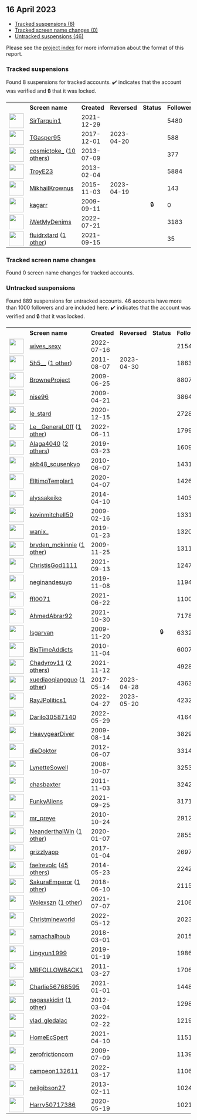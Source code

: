 ## 16 April 2023

* [Tracked suspensions (8)](#tracked-suspensions)
* [Tracked screen name changes (0)](#tracked-screen-name-changes)
* [Untracked suspensions (46)](#untracked-suspensions)

Please see the [project index](https://github.com/travisbrown/twitter-watch) for more information about the format of this report.

### Tracked suspensions

Found 8 suspensions for tracked accounts.
  ✔️ indicates that the account was verified and 🔒 that it was locked.

<table>
    <tr>
        <th></th>
        <th align="left">Screen name</th>
        <th align="left">Created</th>
        <th align="left">Reversed</th>
        <th align="left">Status</th>
        <th align="left">Followers</th>
        <th align="left">Ranking</th></tr>
    </tr>
        <tr>
            <td><a href="https://twitter.com/intent/user?user_id=1476311869266800643">
                <img src="https://pbs.twimg.com/profile_images/1595879010256539649/KYJBTnLm_normal.jpg" width="40px" height="40px" align="center"/></a>
            </td>
            <td>
                <a href="https://twitter.com/SirTarquin1">SirTarquin1</a></td>
            <td>2021-12-29</td>
            <td></td>
            <td align="center"></td>
            <td>5480</td>
            <td>1183</td>
        </tr>
        <tr>
            <td><a href="https://twitter.com/intent/user?user_id=936687173100810245">
                <img src="https://pbs.twimg.com/profile_images/1165808998089744385/ItlOs1QN_normal.jpg" width="40px" height="40px" align="center"/></a>
            </td>
            <td>
                <a href="https://twitter.com/TGasper95">TGasper95</a></td>
            <td>2017-12-01</td>
            <td>2023-04-20</td>
            <td align="center"></td>
            <td>588</td>
            <td>18940</td>
        </tr>
        <tr>
            <td><a href="https://twitter.com/intent/user?user_id=1579217568">
                <img src="https://pbs.twimg.com/profile_images/1593806204840468482/-ExdIMvo_normal.jpg" width="40px" height="40px" align="center"/></a>
            </td>
            <td>
                <a href="https://twitter.com/cosmictoke_">cosmictoke_</a>&nbsp;(<a href="https://api.memory.lol/v1/tw/id/1579217568">10 others</a>)&nbsp;</td>
            <td>2013-07-09</td>
            <td></td>
            <td align="center"></td>
            <td>377</td>
            <td>20098</td>
        </tr>
        <tr>
            <td><a href="https://twitter.com/intent/user?user_id=1146937195">
                <img src="https://pbs.twimg.com/profile_images/1481330368254984192/Io_tQsDw_normal.jpg" width="40px" height="40px" align="center"/></a>
            </td>
            <td>
                <a href="https://twitter.com/TroyE23">TroyE23</a></td>
            <td>2013-02-04</td>
            <td></td>
            <td align="center"></td>
            <td>5884</td>
            <td>35787</td>
        </tr>
        <tr>
            <td><a href="https://twitter.com/intent/user?user_id=4109426293">
                <img src="https://pbs.twimg.com/profile_images/923694561473445889/8Z30Akx1_normal.jpg" width="40px" height="40px" align="center"/></a>
            </td>
            <td>
                <a href="https://twitter.com/MikhailKrownus">MikhailKrownus</a></td>
            <td>2015-11-03</td>
            <td>2023-04-19</td>
            <td align="center"></td>
            <td>143</td>
            <td>45425</td>
        </tr>
        <tr>
            <td><a href="https://twitter.com/intent/user?user_id=73298285">
                <img src="https://abs.twimg.com/sticky/default_profile_images/default_profile_normal.png" width="40px" height="40px" align="center"/></a>
            </td>
            <td>
                <a href="https://twitter.com/kagarr">kagarr</a></td>
            <td>2009-09-11</td>
            <td></td>
            <td align="center">🔒</td>
            <td>0</td>
            <td>66539</td>
        </tr>
        <tr>
            <td><a href="https://twitter.com/intent/user?user_id=1550119371380445185">
                <img src="https://pbs.twimg.com/profile_images/1550192406208778241/AIvrPmqx_normal.jpg" width="40px" height="40px" align="center"/></a>
            </td>
            <td>
                <a href="https://twitter.com/iWetMyDenims">iWetMyDenims</a></td>
            <td>2022-07-21</td>
            <td></td>
            <td align="center"></td>
            <td>3183</td>
            <td>74580</td>
        </tr>
        <tr>
            <td><a href="https://twitter.com/intent/user?user_id=1438151070765756424">
                <img src="https://pbs.twimg.com/profile_images/1516732312888688646/xtubmdsh_normal.jpg" width="40px" height="40px" align="center"/></a>
            </td>
            <td>
                <a href="https://twitter.com/fluidrxtard">fluidrxtard</a>&nbsp;(<a href="https://api.memory.lol/v1/tw/id/1438151070765756424">1 other</a>)&nbsp;</td>
            <td>2021-09-15</td>
            <td></td>
            <td align="center"></td>
            <td>35</td>
            <td>91120</td>
        </tr></table>

### Tracked screen name changes

Found 0 screen name changes for tracked accounts.

### Untracked suspensions

Found 889 suspensions for untracked accounts.
46 accounts have more than 1000 followers and are included here.
  ✔️ indicates that the account was verified and 🔒 that it was locked.

<table>
    <tr>
        <th></th>
        <th align="left">Screen name</th>
        <th align="left">Created</th>
        <th align="left">Reversed</th>
        <th align="left">Status</th>
        <th align="left">Followers</th>
    </tr>
        <tr>
            <td><a href="https://twitter.com/intent/user?user_id=1548342383640657920">
                <img src="https://pbs.twimg.com/profile_images/1548342712767692801/OROdtKAe_normal.jpg" width="40px" height="40px" align="center"/></a>
            </td>
            <td>
                <a href="https://twitter.com/wives_sexy">wives_sexy</a></td>
            <td>2022-07-16</td>
            <td></td>
            <td align="center"></td>
            <td>215489</td>
        </tr>
        <tr>
            <td><a href="https://twitter.com/intent/user?user_id=350015214">
                <img src="https://pbs.twimg.com/profile_images/1416148494419599360/5aMwwnyw_normal.png" width="40px" height="40px" align="center"/></a>
            </td>
            <td>
                <a href="https://twitter.com/5h5__">5h5__</a>&nbsp;(<a href="https://api.memory.lol/v1/tw/id/350015214">1 other</a>)&nbsp;</td>
            <td>2011-08-07</td>
            <td>2023-04-30</td>
            <td align="center"></td>
            <td>186376</td>
        </tr>
        <tr>
            <td><a href="https://twitter.com/intent/user?user_id=50763889">
                <img src="https://pbs.twimg.com/profile_images/1441103045631246341/K9XhE4YR_normal.jpg" width="40px" height="40px" align="center"/></a>
            </td>
            <td>
                <a href="https://twitter.com/BrowneProject">BrowneProject</a></td>
            <td>2009-06-25</td>
            <td></td>
            <td align="center"></td>
            <td>88070</td>
        </tr>
        <tr>
            <td><a href="https://twitter.com/intent/user?user_id=34087728">
                <img src="https://pbs.twimg.com/profile_images/1571673359267794944/7z3EWgh5_normal.png" width="40px" height="40px" align="center"/></a>
            </td>
            <td>
                <a href="https://twitter.com/nise96">nise96</a></td>
            <td>2009-04-21</td>
            <td></td>
            <td align="center"></td>
            <td>38640</td>
        </tr>
        <tr>
            <td><a href="https://twitter.com/intent/user?user_id=1338870871725752320">
                <img src="https://abs.twimg.com/sticky/default_profile_images/default_profile_normal.png" width="40px" height="40px" align="center"/></a>
            </td>
            <td>
                <a href="https://twitter.com/le_stard">le_stard</a></td>
            <td>2020-12-15</td>
            <td></td>
            <td align="center"></td>
            <td>27280</td>
        </tr>
        <tr>
            <td><a href="https://twitter.com/intent/user?user_id=1535724725145583619">
                <img src="https://pbs.twimg.com/profile_images/1562491373546258432/tOL9a4_W_normal.jpg" width="40px" height="40px" align="center"/></a>
            </td>
            <td>
                <a href="https://twitter.com/Le__General_0ff">Le__General_0ff</a>&nbsp;(<a href="https://api.memory.lol/v1/tw/id/1535724725145583619">1 other</a>)&nbsp;</td>
            <td>2022-06-11</td>
            <td></td>
            <td align="center"></td>
            <td>17997</td>
        </tr>
        <tr>
            <td><a href="https://twitter.com/intent/user?user_id=1109393348601790464">
                <img src="https://pbs.twimg.com/profile_images/1536756971071733767/BsSBUr1P_normal.jpg" width="40px" height="40px" align="center"/></a>
            </td>
            <td>
                <a href="https://twitter.com/Alaga4040">Alaga4040</a>&nbsp;(<a href="https://api.memory.lol/v1/tw/id/1109393348601790464">2 others</a>)&nbsp;</td>
            <td>2019-03-23</td>
            <td></td>
            <td align="center"></td>
            <td>16096</td>
        </tr>
        <tr>
            <td><a href="https://twitter.com/intent/user?user_id=152999988">
                <img src="https://pbs.twimg.com/profile_images/567389743520817152/-MQtWYbE_normal.jpeg" width="40px" height="40px" align="center"/></a>
            </td>
            <td>
                <a href="https://twitter.com/akb48_sousenkyo">akb48_sousenkyo</a></td>
            <td>2010-06-07</td>
            <td></td>
            <td align="center"></td>
            <td>14317</td>
        </tr>
        <tr>
            <td><a href="https://twitter.com/intent/user?user_id=1247557742438514690">
                <img src="https://pbs.twimg.com/profile_images/1465348485809590278/VOlFliDA_normal.jpg" width="40px" height="40px" align="center"/></a>
            </td>
            <td>
                <a href="https://twitter.com/ElltimoTemplar1">ElltimoTemplar1</a></td>
            <td>2020-04-07</td>
            <td></td>
            <td align="center"></td>
            <td>14266</td>
        </tr>
        <tr>
            <td><a href="https://twitter.com/intent/user?user_id=2437472689">
                <img src="https://pbs.twimg.com/profile_images/1576279866793775104/I_VC2qyR_normal.jpg" width="40px" height="40px" align="center"/></a>
            </td>
            <td>
                <a href="https://twitter.com/alyssakeiko">alyssakeiko</a></td>
            <td>2014-04-10</td>
            <td></td>
            <td align="center"></td>
            <td>14036</td>
        </tr>
        <tr>
            <td><a href="https://twitter.com/intent/user?user_id=20990974">
                <img src="https://pbs.twimg.com/profile_images/1314525712/img123_normal.jpg" width="40px" height="40px" align="center"/></a>
            </td>
            <td>
                <a href="https://twitter.com/kevinmitchell50">kevinmitchell50</a></td>
            <td>2009-02-16</td>
            <td></td>
            <td align="center"></td>
            <td>13313</td>
        </tr>
        <tr>
            <td><a href="https://twitter.com/intent/user?user_id=1087936265901826050">
                <img src="https://pbs.twimg.com/profile_images/1587127031493709824/S5wJknY6_normal.jpg" width="40px" height="40px" align="center"/></a>
            </td>
            <td>
                <a href="https://twitter.com/wanix_">wanix_</a></td>
            <td>2019-01-23</td>
            <td></td>
            <td align="center"></td>
            <td>13202</td>
        </tr>
        <tr>
            <td><a href="https://twitter.com/intent/user?user_id=92497298">
                <img src="https://pbs.twimg.com/profile_images/825796419235770370/AqRGArQt_normal.jpg" width="40px" height="40px" align="center"/></a>
            </td>
            <td>
                <a href="https://twitter.com/bryden_mckinnie">bryden_mckinnie</a>&nbsp;(<a href="https://api.memory.lol/v1/tw/id/92497298">1 other</a>)&nbsp;</td>
            <td>2009-11-25</td>
            <td></td>
            <td align="center"></td>
            <td>13113</td>
        </tr>
        <tr>
            <td><a href="https://twitter.com/intent/user?user_id=1437548647076433922">
                <img src="https://pbs.twimg.com/profile_images/1437554610093187079/Xy54V3Fn_normal.jpg" width="40px" height="40px" align="center"/></a>
            </td>
            <td>
                <a href="https://twitter.com/ChristisGod1111">ChristisGod1111</a></td>
            <td>2021-09-13</td>
            <td></td>
            <td align="center"></td>
            <td>12472</td>
        </tr>
        <tr>
            <td><a href="https://twitter.com/intent/user?user_id=1192731362203033601">
                <img src="https://pbs.twimg.com/profile_images/1597352417045061632/PUx-NTBC_normal.jpg" width="40px" height="40px" align="center"/></a>
            </td>
            <td>
                <a href="https://twitter.com/neginandesuyo">neginandesuyo</a></td>
            <td>2019-11-08</td>
            <td></td>
            <td align="center"></td>
            <td>11941</td>
        </tr>
        <tr>
            <td><a href="https://twitter.com/intent/user?user_id=1407209161440464899">
                <img src="https://pbs.twimg.com/profile_images/1407209360971812864/dN-LPSUz_normal.jpg" width="40px" height="40px" align="center"/></a>
            </td>
            <td>
                <a href="https://twitter.com/ffl0071">ffl0071</a></td>
            <td>2021-06-22</td>
            <td></td>
            <td align="center"></td>
            <td>11006</td>
        </tr>
        <tr>
            <td><a href="https://twitter.com/intent/user?user_id=1454243190450630657">
                <img src="https://pbs.twimg.com/profile_images/1593429639539687424/KY3icera_normal.jpg" width="40px" height="40px" align="center"/></a>
            </td>
            <td>
                <a href="https://twitter.com/AhmedAbrar92">AhmedAbrar92</a></td>
            <td>2021-10-30</td>
            <td></td>
            <td align="center"></td>
            <td>7178</td>
        </tr>
        <tr>
            <td><a href="https://twitter.com/intent/user?user_id=91371148">
                <img src="https://pbs.twimg.com/profile_images/1594322960214622211/DmNknb-__normal.jpg" width="40px" height="40px" align="center"/></a>
            </td>
            <td>
                <a href="https://twitter.com/Isgarvan">Isgarvan</a></td>
            <td>2009-11-20</td>
            <td></td>
            <td align="center">🔒</td>
            <td>6332</td>
        </tr>
        <tr>
            <td><a href="https://twitter.com/intent/user?user_id=212035820">
                <img src="https://pbs.twimg.com/profile_images/2846885410/b0152ad7f76826e16562f0c15a4e59ef_normal.jpeg" width="40px" height="40px" align="center"/></a>
            </td>
            <td>
                <a href="https://twitter.com/BigTimeAddicts">BigTimeAddicts</a></td>
            <td>2010-11-04</td>
            <td></td>
            <td align="center"></td>
            <td>6007</td>
        </tr>
        <tr>
            <td><a href="https://twitter.com/intent/user?user_id=1459205741907165191">
                <img src="https://pbs.twimg.com/profile_images/1598682802328928256/isekNAZo_normal.jpg" width="40px" height="40px" align="center"/></a>
            </td>
            <td>
                <a href="https://twitter.com/Chadyrov11">Chadyrov11</a>&nbsp;(<a href="https://api.memory.lol/v1/tw/id/1459205741907165191">2 others</a>)&nbsp;</td>
            <td>2021-11-12</td>
            <td></td>
            <td align="center"></td>
            <td>4928</td>
        </tr>
        <tr>
            <td><a href="https://twitter.com/intent/user?user_id=863648286611255297">
                <img src="https://pbs.twimg.com/profile_images/1493959641524760577/fE8pqxcY_normal.jpg" width="40px" height="40px" align="center"/></a>
            </td>
            <td>
                <a href="https://twitter.com/xuediaoqiangguo">xuediaoqiangguo</a>&nbsp;(<a href="https://api.memory.lol/v1/tw/id/863648286611255297">1 other</a>)&nbsp;</td>
            <td>2017-05-14</td>
            <td>2023-04-28</td>
            <td align="center"></td>
            <td>4363</td>
        </tr>
        <tr>
            <td><a href="https://twitter.com/intent/user?user_id=1519441950335774722">
                <img src="https://pbs.twimg.com/profile_images/1519442079071543296/B5oRYJnh_normal.jpg" width="40px" height="40px" align="center"/></a>
            </td>
            <td>
                <a href="https://twitter.com/RayJPolitics1">RayJPolitics1</a></td>
            <td>2022-04-27</td>
            <td>2023-05-20</td>
            <td align="center"></td>
            <td>4232</td>
        </tr>
        <tr>
            <td><a href="https://twitter.com/intent/user?user_id=1530817201338466305">
                <img src="https://pbs.twimg.com/profile_images/1530819665571758081/pe9tfsHh_normal.jpg" width="40px" height="40px" align="center"/></a>
            </td>
            <td>
                <a href="https://twitter.com/Darilo30587140">Darilo30587140</a></td>
            <td>2022-05-29</td>
            <td></td>
            <td align="center"></td>
            <td>4164</td>
        </tr>
        <tr>
            <td><a href="https://twitter.com/intent/user?user_id=65726219">
                <img src="https://pbs.twimg.com/profile_images/362848346/MkVuw40_normal.jpg" width="40px" height="40px" align="center"/></a>
            </td>
            <td>
                <a href="https://twitter.com/HeavygearDiver">HeavygearDiver</a></td>
            <td>2009-08-14</td>
            <td></td>
            <td align="center"></td>
            <td>3829</td>
        </tr>
        <tr>
            <td><a href="https://twitter.com/intent/user?user_id=602370948">
                <img src="https://pbs.twimg.com/profile_images/1349511605856428033/Q6L5iitH_normal.jpg" width="40px" height="40px" align="center"/></a>
            </td>
            <td>
                <a href="https://twitter.com/dieDoktor">dieDoktor</a></td>
            <td>2012-06-07</td>
            <td></td>
            <td align="center"></td>
            <td>3314</td>
        </tr>
        <tr>
            <td><a href="https://twitter.com/intent/user?user_id=16623977">
                <img src="https://pbs.twimg.com/profile_images/484707810538573824/itaSF6nC_normal.jpeg" width="40px" height="40px" align="center"/></a>
            </td>
            <td>
                <a href="https://twitter.com/LynetteSowell">LynetteSowell</a></td>
            <td>2008-10-07</td>
            <td></td>
            <td align="center"></td>
            <td>3253</td>
        </tr>
        <tr>
            <td><a href="https://twitter.com/intent/user?user_id=404439685">
                <img src="https://pbs.twimg.com/profile_images/1426481349830000641/oEgSGQp0_normal.jpg" width="40px" height="40px" align="center"/></a>
            </td>
            <td>
                <a href="https://twitter.com/chasbaxter">chasbaxter</a></td>
            <td>2011-11-03</td>
            <td></td>
            <td align="center"></td>
            <td>3242</td>
        </tr>
        <tr>
            <td><a href="https://twitter.com/intent/user?user_id=1441612604825227270">
                <img src="https://pbs.twimg.com/profile_images/1520328654575878144/xtFeiYyp_normal.jpg" width="40px" height="40px" align="center"/></a>
            </td>
            <td>
                <a href="https://twitter.com/FunkyAliens">FunkyAliens</a></td>
            <td>2021-09-25</td>
            <td></td>
            <td align="center"></td>
            <td>3171</td>
        </tr>
        <tr>
            <td><a href="https://twitter.com/intent/user?user_id=206988031">
                <img src="https://pbs.twimg.com/profile_images/1541634006999076865/JN720GSm_normal.jpg" width="40px" height="40px" align="center"/></a>
            </td>
            <td>
                <a href="https://twitter.com/mr_preye">mr_preye</a></td>
            <td>2010-10-24</td>
            <td></td>
            <td align="center"></td>
            <td>2912</td>
        </tr>
        <tr>
            <td><a href="https://twitter.com/intent/user?user_id=1214446739333296129">
                <img src="https://pbs.twimg.com/profile_images/1351968996153815046/j8seMKSi_normal.jpg" width="40px" height="40px" align="center"/></a>
            </td>
            <td>
                <a href="https://twitter.com/NeanderthalWin">NeanderthalWin</a>&nbsp;(<a href="https://api.memory.lol/v1/tw/id/1214446739333296129">1 other</a>)&nbsp;</td>
            <td>2020-01-07</td>
            <td></td>
            <td align="center"></td>
            <td>2855</td>
        </tr>
        <tr>
            <td><a href="https://twitter.com/intent/user?user_id=816438437632843776">
                <img src="https://pbs.twimg.com/profile_images/818974859866685440/DdG1oGHh_normal.jpg" width="40px" height="40px" align="center"/></a>
            </td>
            <td>
                <a href="https://twitter.com/grizzlyapp">grizzlyapp</a></td>
            <td>2017-01-04</td>
            <td></td>
            <td align="center"></td>
            <td>2697</td>
        </tr>
        <tr>
            <td><a href="https://twitter.com/intent/user?user_id=2517407156">
                <img src="https://pbs.twimg.com/profile_images/1585228241912344581/tjfNX6hZ_normal.jpg" width="40px" height="40px" align="center"/></a>
            </td>
            <td>
                <a href="https://twitter.com/faelrevolc">faelrevolc</a>&nbsp;(<a href="https://api.memory.lol/v1/tw/id/2517407156">45 others</a>)&nbsp;</td>
            <td>2014-05-23</td>
            <td></td>
            <td align="center"></td>
            <td>2242</td>
        </tr>
        <tr>
            <td><a href="https://twitter.com/intent/user?user_id=1005845239154774016">
                <img src="https://pbs.twimg.com/profile_images/1587647773721206786/c_DA4EYY_normal.jpg" width="40px" height="40px" align="center"/></a>
            </td>
            <td>
                <a href="https://twitter.com/SakuraEmperor">SakuraEmperor</a>&nbsp;(<a href="https://api.memory.lol/v1/tw/id/1005845239154774016">1 other</a>)&nbsp;</td>
            <td>2018-06-10</td>
            <td></td>
            <td align="center"></td>
            <td>2115</td>
        </tr>
        <tr>
            <td><a href="https://twitter.com/intent/user?user_id=1412738896933363714">
                <img src="https://pbs.twimg.com/profile_images/1596879071635537921/hagPMy7y_normal.jpg" width="40px" height="40px" align="center"/></a>
            </td>
            <td>
                <a href="https://twitter.com/Wolexszn">Wolexszn</a>&nbsp;(<a href="https://api.memory.lol/v1/tw/id/1412738896933363714">1 other</a>)&nbsp;</td>
            <td>2021-07-07</td>
            <td></td>
            <td align="center"></td>
            <td>2106</td>
        </tr>
        <tr>
            <td><a href="https://twitter.com/intent/user?user_id=1524796120391614465">
                <img src="https://pbs.twimg.com/profile_images/1596206362274439173/tPbZH3SK_normal.jpg" width="40px" height="40px" align="center"/></a>
            </td>
            <td>
                <a href="https://twitter.com/Christmineworld">Christmineworld</a></td>
            <td>2022-05-12</td>
            <td></td>
            <td align="center"></td>
            <td>2023</td>
        </tr>
        <tr>
            <td><a href="https://twitter.com/intent/user?user_id=969200659923955717">
                <img src="https://pbs.twimg.com/profile_images/1478712825765933058/B5ghr4VO_normal.jpg" width="40px" height="40px" align="center"/></a>
            </td>
            <td>
                <a href="https://twitter.com/samachalhoub">samachalhoub</a></td>
            <td>2018-03-01</td>
            <td></td>
            <td align="center"></td>
            <td>2015</td>
        </tr>
        <tr>
            <td><a href="https://twitter.com/intent/user?user_id=1086533086618107904">
                <img src="https://pbs.twimg.com/profile_images/1404283605598146565/jpdBDC1n_normal.jpg" width="40px" height="40px" align="center"/></a>
            </td>
            <td>
                <a href="https://twitter.com/Lingyun1999">Lingyun1999</a></td>
            <td>2019-01-19</td>
            <td></td>
            <td align="center"></td>
            <td>1986</td>
        </tr>
        <tr>
            <td><a href="https://twitter.com/intent/user?user_id=273111385">
                <img src="https://pbs.twimg.com/profile_images/2790324062/e83a9a069b235e64f939952474c237d8_normal.png" width="40px" height="40px" align="center"/></a>
            </td>
            <td>
                <a href="https://twitter.com/MRFOLLOWBACK1">MRFOLLOWBACK1</a></td>
            <td>2011-03-27</td>
            <td></td>
            <td align="center"></td>
            <td>1706</td>
        </tr>
        <tr>
            <td><a href="https://twitter.com/intent/user?user_id=1344860490619621378">
                <img src="https://pbs.twimg.com/profile_images/1470079401190637575/TCCU6kiW_normal.jpg" width="40px" height="40px" align="center"/></a>
            </td>
            <td>
                <a href="https://twitter.com/Charlie56768595">Charlie56768595</a></td>
            <td>2021-01-01</td>
            <td></td>
            <td align="center"></td>
            <td>1448</td>
        </tr>
        <tr>
            <td><a href="https://twitter.com/intent/user?user_id=513766452">
                <img src="https://pbs.twimg.com/profile_images/1046985391352553472/g-IwAo2A_normal.jpg" width="40px" height="40px" align="center"/></a>
            </td>
            <td>
                <a href="https://twitter.com/nagasakidirt">nagasakidirt</a>&nbsp;(<a href="https://api.memory.lol/v1/tw/id/513766452">1 other</a>)&nbsp;</td>
            <td>2012-03-04</td>
            <td></td>
            <td align="center"></td>
            <td>1298</td>
        </tr>
        <tr>
            <td><a href="https://twitter.com/intent/user?user_id=1496215381215690754">
                <img src="https://pbs.twimg.com/profile_images/1538445575439499264/TmGF5O6E_normal.jpg" width="40px" height="40px" align="center"/></a>
            </td>
            <td>
                <a href="https://twitter.com/vlad_gledalac">vlad_gledalac</a></td>
            <td>2022-02-22</td>
            <td></td>
            <td align="center"></td>
            <td>1219</td>
        </tr>
        <tr>
            <td><a href="https://twitter.com/intent/user?user_id=1380952752302399492">
                <img src="https://pbs.twimg.com/profile_images/1381030106391474177/C2AvJ5J-_normal.png" width="40px" height="40px" align="center"/></a>
            </td>
            <td>
                <a href="https://twitter.com/HomeEcSpert">HomeEcSpert</a></td>
            <td>2021-04-10</td>
            <td></td>
            <td align="center"></td>
            <td>1151</td>
        </tr>
        <tr>
            <td><a href="https://twitter.com/intent/user?user_id=55153858">
                <img src="https://pbs.twimg.com/profile_images/305112581/howie_normal.jpg" width="40px" height="40px" align="center"/></a>
            </td>
            <td>
                <a href="https://twitter.com/zerofrictioncom">zerofrictioncom</a></td>
            <td>2009-07-09</td>
            <td></td>
            <td align="center"></td>
            <td>1139</td>
        </tr>
        <tr>
            <td><a href="https://twitter.com/intent/user?user_id=1504598932168531972">
                <img src="https://pbs.twimg.com/profile_images/1548735606456569856/aPNH11vE_normal.jpg" width="40px" height="40px" align="center"/></a>
            </td>
            <td>
                <a href="https://twitter.com/campeon132611">campeon132611</a></td>
            <td>2022-03-17</td>
            <td></td>
            <td align="center"></td>
            <td>1106</td>
        </tr>
        <tr>
            <td><a href="https://twitter.com/intent/user?user_id=1169976930">
                <img src="https://pbs.twimg.com/profile_images/1312686569103544321/AQK-KpiY_normal.jpg" width="40px" height="40px" align="center"/></a>
            </td>
            <td>
                <a href="https://twitter.com/neilgibson27">neilgibson27</a></td>
            <td>2013-02-11</td>
            <td></td>
            <td align="center"></td>
            <td>1024</td>
        </tr>
        <tr>
            <td><a href="https://twitter.com/intent/user?user_id=1262863280961437697">
                <img src="https://pbs.twimg.com/profile_images/1263173305311342598/U6-ugdJV_normal.jpg" width="40px" height="40px" align="center"/></a>
            </td>
            <td>
                <a href="https://twitter.com/Harry50717386">Harry50717386</a></td>
            <td>2020-05-19</td>
            <td></td>
            <td align="center"></td>
            <td>1021</td>
        </tr></table>
